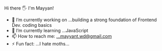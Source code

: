 Hi there 🖐 I'm Mayyan!


- 🔭 I’m currently working on ...building a strong foundation of Frontend Dev. coding basics
- 🌱 I’m currently learning ...JavaScript
- 📫 How to reach me: ...mayyant.wd@gmail.com
- ⚡ Fun fact: ...I hate moths...
